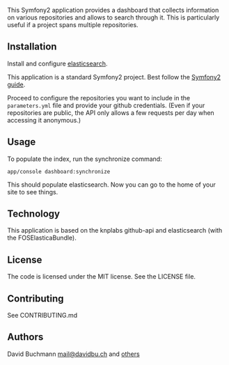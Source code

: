 This Symfony2 application provides a dashboard that collects information on
various repositories and allows to search through it. This is particularly
useful if a project spans multiple repositories.

Installation
------------

Install and configure [elasticsearch](http://www.elasticsearch.org/).

This application is a standard Symfony2 project. Best follow the
[Symfony2 guide](http://symfony.com/doc/2.3/book/installation.html).

Proceed to configure the repositories you want to include in the
`parameters.yml` file and provide your github credentials. (Even if your
repositories are public, the API only allows a few requests per day when
accessing it anonymous.)


Usage
-----

To populate the index, run the synchronize command:

    app/console dashboard:synchronize

This should populate elasticsearch. Now you can go to the home of your site to
see things.


Technology
----------

This application is based on the knplabs github-api and elasticsearch (with the
FOSElasticaBundle).


License
-------

The code is licensed under the MIT license. See the LICENSE file.


Contributing
------------

See CONTRIBUTING.md


Authors
-------

David Buchmann <mail@davidbu.ch> and [others](https://github.com/dbu/dashboard/graphs/contributors)
